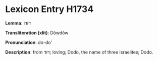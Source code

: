 # Lexicon Entry H1734

**Lemma**: דּוֹדוֹ

**Transliteration (xlit)**: Dôwdôw

**Pronunciation**: do-do'

**Description**:
from דּוֹד; loving; Dodo, the name of three Israelites; Dodo.
